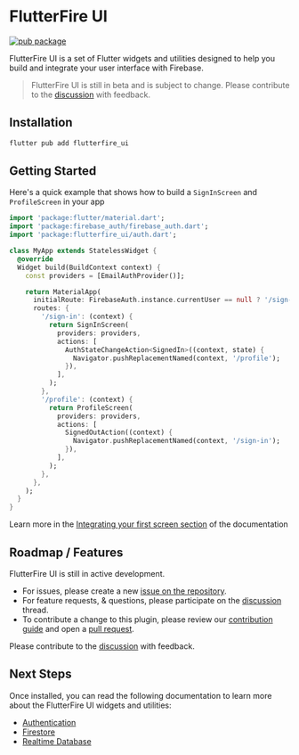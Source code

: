 # FlutterFire UI

[![pub package](https://img.shields.io/pub/v/flutterfire_ui.svg)](https://pub.dev/packages/flutterfire_ui)

FlutterFire UI is a set of Flutter widgets and utilities designed to help you build and integrate your user interface with Firebase.

> FlutterFire UI is still in beta and is subject to change. Please contribute to the [discussion](https://github.com/FirebaseExtended/flutterfire/discussions/6978) with feedback.

## Installation

```sh
flutter pub add flutterfire_ui
```

## Getting Started

Here's a quick example that shows how to build a `SignInScreen` and `ProfileScreen` in your app

```dart
import 'package:flutter/material.dart';
import 'package:firebase_auth/firebase_auth.dart';
import 'package:flutterfire_ui/auth.dart';

class MyApp extends StatelessWidget {
  @override
  Widget build(BuildContext context) {
    const providers = [EmailAuthProvider()];

    return MaterialApp(
      initialRoute: FirebaseAuth.instance.currentUser == null ? '/sign-in' : '/profile',
      routes: {
        '/sign-in': (context) {
          return SignInScreen(
            providers: providers,
            actions: [
              AuthStateChangeAction<SignedIn>((context, state) {
                Navigator.pushReplacementNamed(context, '/profile');
              }),
            ],
          );
        },
        '/profile': (context) {
          return ProfileScreen(
            providers: providers,
            actions: [
              SignedOutAction((context) {
                Navigator.pushReplacementNamed(context, '/sign-in');
              }),
            ],
          );
        },
      },
    );
  }
}
```

Learn more in the [Integrating your first screen section](doc/auth/integrating-your-first-screen.md) of the documentation

## Roadmap / Features

FlutterFire UI is still in active development.

- For issues, please create a new [issue on the repository](https://github.com/FirebaseExtended/flutterfire/issues).
- For feature requests, & questions, please participate on the [discussion](https://github.com/FirebaseExtended/flutterfire/discussions/6978) thread.
- To contribute a change to this plugin, please review our [contribution guide](https://github.com/FirebaseExtended/flutterfire/blob/master/CONTRIBUTING.md) and open a [pull request](https://github.com/FirebaseExtended/flutterfire/pulls).

Please contribute to the [discussion](https://github.com/FirebaseExtended/flutterfire/discussions/6978) with feedback.

## Next Steps

Once installed, you can read the following documentation to learn more about the FlutterFire UI widgets and utilities:

- [Authentication](doc/auth.md)
- [Firestore](doc/firestore.md)
- [Realtime Database](doc/database.md)

